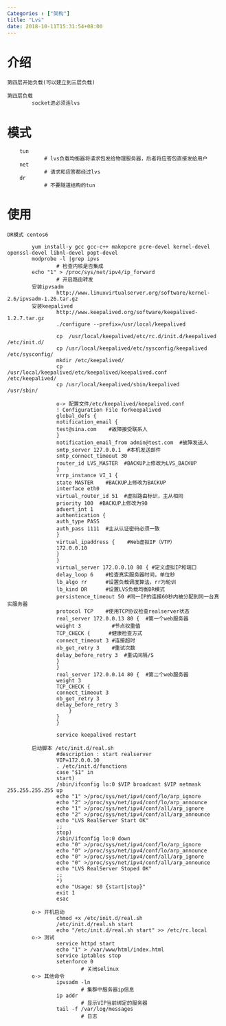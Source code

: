 ```yaml
---
Categories : ["架构"]
title: "Lvs"
date: 2018-10-11T15:31:54+08:00
---
```


# 介绍
    第四层开始负载(可以建立到三层负载)

    第四层负载
            socket进必须连lvs

# 模式
        tun
                # lvs负载均衡器将请求包发给物理服务器，后者将应答包直接发给用户
        net
                # 请求和应答都经过lvs
        dr
                # 不要隧道结构的tun
# 使用
    DR模式 centos6

            yum install-y gcc gcc-c++ makepcre pcre-devel kernel-devel openssl-devel libnl-devel popt-devel
            modprobe -l |grep ipvs
                    # 检查内核是否集成
            echo "1" > /proc/sys/net/ipv4/ip_forward
                    # 开启路由转发
            安装ipvsadm
                    http://www.linuxvirtualserver.org/software/kernel-2.6/ipvsadm-1.26.tar.gz
            安装keepalived
                    http://www.keepalived.org/software/keepalived-1.2.7.tar.gz
                    ./configure --prefix=/usr/local/keepalived

                    cp  /usr/local/keepalived/etc/rc.d/init.d/keepalived        /etc/init.d/
                    cp /usr/local/keepalived/etc/sysconfig/keepalived        /etc/sysconfig/
                    mkdir /etc/keepalived/
                    cp /usr/local/keepalived/etc/keepalived/keepalived.conf        /etc/keepalived/
                    cp /usr/local/keepalived/sbin/keepalived        /usr/sbin/

                    o-> 配置文件/etc/keepalived/keepalived.conf
                    ! Configuration File forkeepalived
                    global_defs {
                    notification_email {
                    test@sina.com    #故障接受联系人
                    }
                    notification_email_from admin@test.com  #故障发送人
                    smtp_server 127.0.0.1  #本机发送邮件
                    smtp_connect_timeout 30
                    router_id LVS_MASTER  #BACKUP上修改为LVS_BACKUP
                    }
                    vrrp_instance VI_1 {
                    state MASTER    #BACKUP上修改为BACKUP
                    interface eth0
                    virtual_router_id 51  #虚拟路由标识，主从相同
                    priority 100  #BACKUP上修改为90
                    advert_int 1
                    authentication {
                    auth_type PASS
                    auth_pass 1111  #主从认证密码必须一致
                    }
                    virtual_ipaddress {    #Web虚拟IP（VTP）
                    172.0.0.10
                    }
                    }
                    virtual_server 172.0.0.10 80 { #定义虚拟IP和端口
                    delay_loop 6    #检查真实服务器时间，单位秒
                    lb_algo rr      #设置负载调度算法，rr为轮训
                    lb_kind DR      #设置LVS负载均衡DR模式
                    persistence_timeout 50 #同一IP的连接60秒内被分配到同一台真实服务器
                    protocol TCP    #使用TCP协议检查realserver状态
                    real_server 172.0.0.13 80 {  #第一个web服务器
                    weight 3          #节点权重值
                    TCP_CHECK {      #健康检查方式
                    connect_timeout 3 #连接超时
                    nb_get_retry 3    #重试次数
                    delay_before_retry 3  #重试间隔/S
                    }
                    }
                    real_server 172.0.0.14 80 {  #第二个web服务器
                    weight 3
                    TCP_CHECK {
                    connect_timeout 3
                    nb_get_retry 3
                    delay_before_retry 3
                        }
                    }
                    }

                    service keepalived restart
                    
            启动脚本 /etc/init.d/real.sh
                    #description : start realserver
                    VIP=172.0.0.10
                    . /etc/init.d/functions
                    case "$1" in
                    start)
                    /sbin/ifconfig lo:0 $VIP broadcast $VIP netmask 255.255.255.255 up
                    echo "1" >/proc/sys/net/ipv4/conf/lo/arp_ignore
                    echo "2" >/proc/sys/net/ipv4/conf/lo/arp_announce
                    echo "1" >/proc/sys/net/ipv4/conf/all/arp_ignore
                    echo "2" >/proc/sys/net/ipv4/conf/all/arp_announce
                    echo "LVS RealServer Start OK"
                    ;;
                    stop)
                    /sbin/ifconfig lo:0 down
                    echo "0" >/proc/sys/net/ipv4/conf/lo/arp_ignore
                    echo "0" >/proc/sys/net/ipv4/conf/lo/arp_announce
                    echo "0" >/proc/sys/net/ipv4/conf/all/arp_ignore
                    echo "0" >/proc/sys/net/ipv4/conf/all/arp_announce
                    echo "LVS RealServer Stoped OK"
                    ;;
                    *)
                    echo "Usage: $0 {start|stop}"
                    exit 1
                    esac
            
            o-> 开机启动
                    chmod +x /etc/init.d/real.sh
                    /etc/init.d/real.sh start
                    echo "/etc/init.d/real.sh start" >> /etc/rc.local
            o-> 测试
                    service httpd start
                    echo "1" > /var/www/html/index.html
                    service iptables stop
                    setenforce 0
                            # 关闭selinux
            o-> 其他命令
                    ipvsadm -ln
                            # 集群中服务器ip信息
                    ip addr
                            # 显示VIP当前绑定的服务器
                    tail -f /var/log/messages
                            # 日志